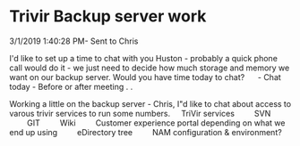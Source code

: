 # Trivir Backup server work

3/1/2019 1:40:28 PM- Sent to Chris

I'd like to set up a time to chat with you Huston - probably a quick phone call would do it - we just need to decide how much storage and memory we want on our backup server. Would you have time today to chat?
     - Chat today - Before or after meeting . .

Working a little on the backup server - Chris, I"d like to chat about access to varous trivir services to run some numbers.
    TriVir services
        SVN
        GIT
        Wiki
        Customer experience portal depending on what we end up using
        eDirectory tree
        NAM configuration & environment?
